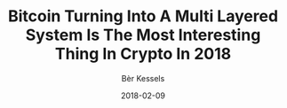 ---
layout: writing
title: Bitcoin Turning Into A Multi Layered System Is The Most Interesting Thing In Crypto In 2018
date: 2018-02-09
categories: ['Scaling']
author: ['Bèr Kessels']
excerpt: When you use Tinder, and you swipe someone, you probably don't sit there thinking "Let's create some TCP packages and send them over IP, hoping they reach the phone of that nice looking fellow there". You probably just think in terms of "lets swipe this nice fellow, Leo" I'm bringing Tinder into this story to show the power of a layered architecture.
external_url: https://web.archive.org/web/20180209140024/https://berk.es/2018/02/09/bitcoin-turning-into-a-multi-layered-system-is-the-most-interesting-thing-in-crypto-in-2018/
---